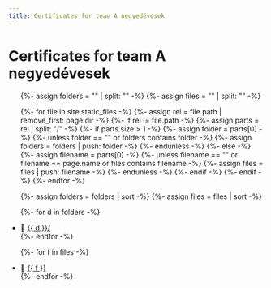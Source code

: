 ```yaml
---
title: Certificates for team A negyedévesek
---
```


# Certificates for team A negyedévesek

<ul>
  {%- assign folders = "" | split: "" -%}
  {%- assign files   = "" | split: "" -%}

  {%- for file in site.static_files -%}
    {%- assign rel = file.path | remove_first: page.dir -%}
    {%- if rel != file.path -%}
      {%- assign parts = rel | split: "/" -%}
      {%- if parts.size > 1 -%}
        {%- assign folder = parts[0] -%}
        {%- unless folder == "" or folders contains folder -%}
          {%- assign folders = folders | push: folder -%}
        {%- endunless -%}
      {%- else -%}
        {%- assign filename = parts[0] -%}
        {%- unless filename == "" or filename == page.name or files contains filename -%}
          {%- assign files = files | push: filename -%}
        {%- endunless -%}
      {%- endif -%}
    {%- endif -%}
  {%- endfor -%}

  {%- assign folders = folders | sort -%}
  {%- assign files   = files   | sort -%}

  {%- for d in folders -%}
    <li>📁 <a href="{{ (page.dir | append: d | append: '/') | relative_url }}">{{ d }}/</a></li>
  {%- endfor -%}

  {%- for f in files -%}
    <li>📄 <a href="{{ (page.dir | append: f) | relative_url }}">{{ f }}</a></li>
  {%- endfor -%}
</ul>

